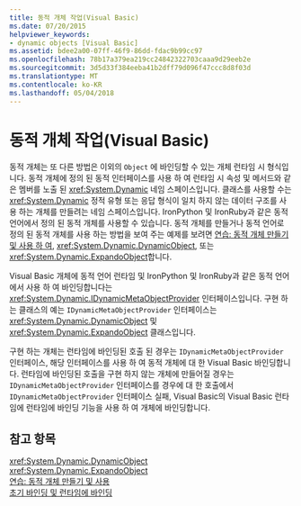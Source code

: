```yaml
---
title: 동적 개체 작업(Visual Basic)
ms.date: 07/20/2015
helpviewer_keywords:
- dynamic objects [Visual Basic]
ms.assetid: bdee2a00-07ff-46f9-86dd-fdac9b99cc97
ms.openlocfilehash: 78b17a379ea219cc24842322703caaa9d29eeb2e
ms.sourcegitcommit: 3d5d33f384eeba41b2dff79d096f47ccc8d8f03d
ms.translationtype: MT
ms.contentlocale: ko-KR
ms.lasthandoff: 05/04/2018
---
```

# <a name="working-with-dynamic-objects-visual-basic"></a>동적 개체 작업(Visual Basic)
동적 개체는 또 다른 방법은 이외의 `Object` 에 바인딩할 수 있는 개체 런타임 시 형식입니다. 동적 개체에 정의 된 동적 인터페이스를 사용 하 여 런타임 시 속성 및 메서드와 같은 멤버를 노출 된 <xref:System.Dynamic> 네임 스페이스입니다. 클래스를 사용할 수는 <xref:System.Dynamic> 정적 유형 또는 응답 형식이 일치 하지 않는 데이터 구조를 사용 하는 개체를 만들려는 네임 스페이스입니다. IronPython 및 IronRuby과 같은 동적 언어에서 정의 된 동적 개체를 사용할 수 있습니다. 동적 개체를 만들거나 동적 언어로 정의 된 동적 개체를 사용 하는 방법을 보여 주는 예제를 보려면 [연습: 동적 개체 만들기 및 사용 하 여](../../../../csharp/programming-guide/types/walkthrough-creating-and-using-dynamic-objects.md), <xref:System.Dynamic.DynamicObject>, 또는 <xref:System.Dynamic.ExpandoObject>합니다.  
  
 Visual Basic 개체에 동적 언어 런타임 및 IronPython 및 IronRuby과 같은 동적 언어에서 사용 하 여 바인딩합니다는 <xref:System.Dynamic.IDynamicMetaObjectProvider> 인터페이스입니다. 구현 하는 클래스의 예는 `IDynamicMetaObjectProvider` 인터페이스는 <xref:System.Dynamic.DynamicObject> 및 <xref:System.Dynamic.ExpandoObject> 클래스입니다.  
  
 구현 하는 개체는 런타임에 바인딩된 호출 된 경우는 `IDynamicMetaObjectProvider` 인터페이스, 해당 인터페이스를 사용 하 여 동적 개체에 대 한 Visual Basic 바인딩합니다. 런타임에 바인딩된 호출을 구현 하지 않는 개체에 만들어질 경우는 `IDynamicMetaObjectProvider` 인터페이스를 경우에 대 한 호출에서 `IDynamicMetaObjectProvider` 인터페이스 실패, Visual Basic의 Visual Basic 런타임에 런타임에 바인딩 기능을 사용 하 여 개체에 바인딩합니다.  
  
## <a name="see-also"></a>참고 항목  
 <xref:System.Dynamic.DynamicObject>  
 <xref:System.Dynamic.ExpandoObject>  
 [연습: 동적 개체 만들기 및 사용](../../../../csharp/programming-guide/types/walkthrough-creating-and-using-dynamic-objects.md)  
 [초기 바인딩 및 런타임에 바인딩](../../../../visual-basic/programming-guide/language-features/early-late-binding/index.md)
